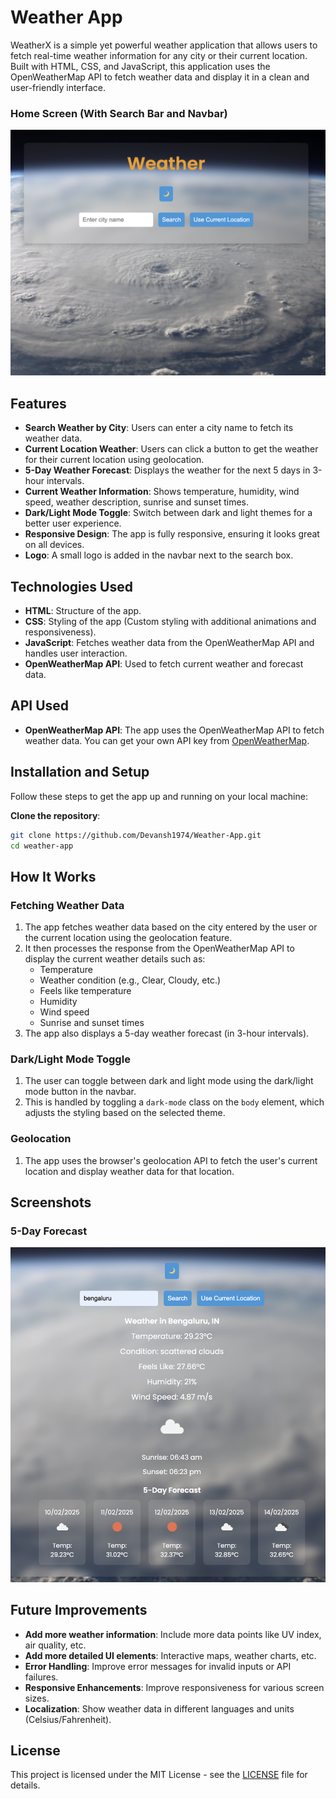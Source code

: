 # Weather App

WeatherX is a simple yet powerful weather application that allows users to fetch real-time weather information for any city or their current location. Built with HTML, CSS, and JavaScript, this application uses the OpenWeatherMap API to fetch weather data and display it in a clean and user-friendly interface.

### Home Screen (With Search Bar and Navbar)

![Home Screen](</assets/Screenshot 2025-02-10 at 13.37.44.png>)

## Features

- **Search Weather by City**: Users can enter a city name to fetch its weather data.
- **Current Location Weather**: Users can click a button to get the weather for their current location using geolocation.
- **5-Day Weather Forecast**: Displays the weather for the next 5 days in 3-hour intervals.
- **Current Weather Information**: Shows temperature, humidity, wind speed, weather description, sunrise and sunset times.
- **Dark/Light Mode Toggle**: Switch between dark and light themes for a better user experience.
- **Responsive Design**: The app is fully responsive, ensuring it looks great on all devices.
- **Logo**: A small logo is added in the navbar next to the search box.

## Technologies Used

- **HTML**: Structure of the app.
- **CSS**: Styling of the app (Custom styling with additional animations and responsiveness).
- **JavaScript**: Fetches weather data from the OpenWeatherMap API and handles user interaction.
- **OpenWeatherMap API**: Used to fetch current weather and forecast data.

## API Used

- **OpenWeatherMap API**: The app uses the OpenWeatherMap API to fetch weather data. You can get your own API key from [OpenWeatherMap](https://openweathermap.org/).

## Installation and Setup

Follow these steps to get the app up and running on your local machine:

 **Clone the repository**:
   ```bash
   git clone https://github.com/Devansh1974/Weather-App.git
   cd weather-app
```

## How It Works

### Fetching Weather Data

1. The app fetches weather data based on the city entered by the user or the current location using the geolocation feature.
2. It then processes the response from the OpenWeatherMap API to display the current weather details such as:
   - Temperature
   - Weather condition (e.g., Clear, Cloudy, etc.)
   - Feels like temperature
   - Humidity
   - Wind speed
   - Sunrise and sunset times
3. The app also displays a 5-day weather forecast (in 3-hour intervals).

### Dark/Light Mode Toggle

1. The user can toggle between dark and light mode using the dark/light mode button in the navbar.
2. This is handled by toggling a `dark-mode` class on the `body` element, which adjusts the styling based on the selected theme.

### Geolocation

1. The app uses the browser's geolocation API to fetch the user's current location and display weather data for that location.

## Screenshots

### 5-Day Forecast

![5-day Forecast](</assets/Screenshot 2025-02-10 at 13.38.36.png>)

## Future Improvements

- **Add more weather information**: Include more data points like UV index, air quality, etc.
- **Add more detailed UI elements**: Interactive maps, weather charts, etc.
- **Error Handling**: Improve error messages for invalid inputs or API failures.
- **Responsive Enhancements**: Improve responsiveness for various screen sizes.
- **Localization**: Show weather data in different languages and units (Celsius/Fahrenheit).

## License

This project is licensed under the MIT License - see the [LICENSE](LICENSE) file for details.
